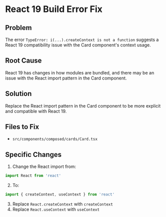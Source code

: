 # React 19 Build Error Fix

## Problem
The error `TypeError: i(...).createContext is not a function` suggests a React 19 compatibility issue with the Card component's context usage.

## Root Cause
React 19 has changes in how modules are bundled, and there may be an issue with the React import pattern in the Card component.

## Solution
Replace the React import pattern in the Card component to be more explicit and compatible with React 19.

## Files to Fix
- `src/components/composed/cards/Card.tsx`

## Specific Changes

1. Change the React import from:
```typescript
import React from 'react'
```

2. To:
```typescript
import { createContext, useContext } from 'react'
```

3. Replace `React.createContext` with `createContext`
4. Replace `React.useContext` with `useContext`
